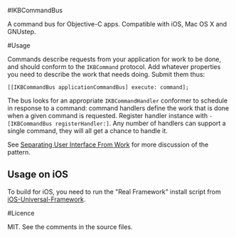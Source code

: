 #IKBCommandBus

A command bus for Objective-C apps. Compatible with iOS, Mac OS X and GNUstep.

#Usage

Commands describe requests from your application for work to be done, and should conform to the `IKBCommand` protocol. Add whatever properties you need to describe the work that needs doing. Submit them thus:

    [[IKBCommandBus applicationCommandBus] execute: command];

The bus looks for an appropriate `IKBCommandHandler` conformer to schedule in response to a command: command handlers define the work that is done when a given command is requested. Register handler instance with `-[IKBCommandBus registerHandler:]`. Any number of handlers can support a single command, they will all get a chance to handle it.

See [Separating User Interface From Work](http://blog.securemacprogramming.com/2013/06/separating-user-interface-from-work/) for more discussion of the pattern.

## Usage on iOS

To build for iOS, you need to run the "Real Framework" install script from [iOS-Universal-Framework](http://github.com/kstenerud/iOS-Universal-Framework).

#Licence

MIT. See the comments in the source files.